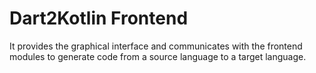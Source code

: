 # Dart2Kotlin Frontend

It provides the graphical interface and communicates with the frontend modules to generate code from a source language to a target language.
